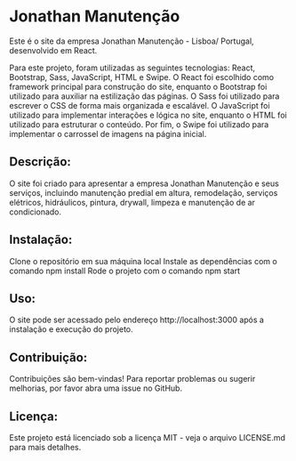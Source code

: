 <h1>Jonathan Manutenção</h1>

Este é o site da empresa Jonathan Manutenção - Lisboa/ Portugal, desenvolvido em React.

Para este projeto, foram utilizadas as seguintes tecnologias: React, Bootstrap, Sass, JavaScript, HTML e Swipe. O React foi escolhido como framework principal para construção do site, enquanto o Bootstrap foi utilizado para auxiliar na estilização das páginas. O Sass foi utilizado para escrever o CSS de forma mais organizada e escalável. O JavaScript foi utilizado para implementar interações e lógica no site, enquanto o HTML foi utilizado para estruturar o conteúdo. Por fim, o Swipe foi utilizado para implementar o carrossel de imagens na página inicial.

<h2>Descrição:</h2>

O site foi criado para apresentar a empresa Jonathan Manutenção e seus serviços, incluindo manutenção predial em altura, remodelação, serviços elétricos, hidráulicos, pintura, drywall, limpeza e manutenção de ar condicionado.

<h2>Instalação:</h2>

Clone o repositório em sua máquina local
Instale as dependências com o comando npm install
Rode o projeto com o comando npm start

<h2>Uso:</h2>

O site pode ser acessado pelo endereço http://localhost:3000 após a instalação e execução do projeto.

<h2>Contribuição:</h2>

Contribuições são bem-vindas! Para reportar problemas ou sugerir melhorias, por favor abra uma issue no GitHub.

<h2>Licença:</h2>

Este projeto está licenciado sob a licença MIT - veja o arquivo LICENSE.md para mais detalhes.

